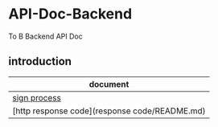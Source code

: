 # API-Doc-Backend
To B Backend API Doc


## introduction

document | 
---|
[sign process](sign/README.md)|
[http response code](response code/README.md)|

